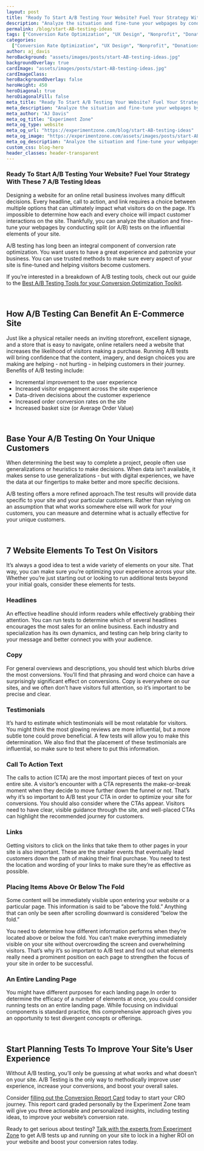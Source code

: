 ```yaml
---
layout: post
title: "Ready To Start A/B Testing Your Website? Fuel Your Strategy With These 7 A/B Testing Ideas"
description: "Analyze the situation and fine-tune your webpages by conducting tests on all the important elements of your site."
permalink: /blog/start-AB-testing-ideas
tags: ["Conversion Rate Optimization", "UX Design", "Nonprofit", "Donations"]
categories:
  ["Conversion Rate Optimization", "UX Design", "Nonprofit", "Donations"]
author: aj_davis
heroBackground: "assets/images/posts/start-AB-testing-ideas.jpg"
backgroundOverlay: true
cardImage: "assets/images/posts/start-AB-testing-ideas.jpg"
cardImageClass:
heroBackgroundOverlay: false
heroHeight: 450
heroDiagonal: true
heroDiagonalFill: false
meta_title: "Ready To Start A/B Testing Your Website? Fuel Your Strategy With These 7 A/B Testing Ideas"
meta_description: "Analyze the situation and fine-tune your webpages by conducting tests on all the important elements of your site."
meta_author: "AJ Davis"
meta_og_title: "Experiment Zone"
meta_og_type: website
meta_og_url: "https://experimentzone.com/blog/start-AB-testing-ideas"
meta_og_image: "https://experimentzone.com/assets/images/posts/start-AB-testing-ideas.jpg"
meta_og_description: "Analyze the situation and fine-tune your webpages by conducting tests on all the important elements of your site."
custom_css: blog-hero
header_classes: header-transparent
---
```


<style>@media (min-width: 768px) {.hero-image .hero-text h1 {font-size: 3.5rem}} .hero-image .hero-text h1 {font-size: 2.7rem;}</style>

### Ready To Start A/B Testing Your Website? Fuel Your Strategy With These 7 A/B Testing Ideas

Designing a website for an online retail business involves many difficult decisions. Every headline, call to action, and link requires a choice between multiple options that can ultimately impact what visitors do on the page. It’s impossible to determine how each and every choice will impact customer interactions on the site. Thankfully, you can analyze the situation and fine-tune your webpages by conducting split (or A/B) tests on the influential elements of your site.

A/B testing has long been an integral component of conversion rate optimization. You want users to have a great experience and patronize your business. You can use trusted methods to make sure every aspect of your site is fine-tuned and helping visitors become customers.

If you’re interested in a breakdown of A/B testing tools, check out our guide to the [Best A/B Testing Tools for your Conversion Optimization Toolkit](https://experimentzone.com/blog/ab-testing-tools/).

<br>

## How A/B Testing Can Benefit An E-Commerce Site

Just like a physical retailer needs an inviting storefront, excellent signage, and a store that is easy to navigate, online retailers need a website that increases the likelihood of visitors making a purchase. Running A/B tests will bring confidence that the content, imagery, and design choices you are making are helping - not hurting - in helping customers in their journey.
Benefits of A/B testing include:

- Incremental improvement to the user experience
- Increased visitor engagement across the site experience
- Data-driven decisions about the customer experience
- Increased order conversion rates on the site
- Increased basket size (or Average Order Value)

<br />

## Base Your A/B Testing On Your Unique Customers

When determining the best way to complete a project, people often use generalizations or heuristics to make decisions. When data isn’t available, it makes sense to use generalizations - but with digital experiences, we have the data at our fingertips to make better and more specific decisions.

A/B testing offers a more refined approach.The test results will provide data specific to your site and your particular customers. Rather than relying on an assumption that what works somewhere else will work for your customers, you can measure and determine what is actually effective for your unique customers.

<br />

## 7 Website Elements To Test On Visitors

It’s always a good idea to test a wide variety of elements on your site. That way, you can make sure you’re optimizing your experience across your site. Whether you’re just starting out or looking to run additional tests beyond your initial goals, consider these elements for tests.

### Headlines

An effective headline should inform readers while effectively grabbing their attention. You can run tests to determine which of several headlines encourages the most sales for an online business. Each industry and specialization has its own dynamics, and testing can help bring clarity to your message and better connect you with your audience.

### Copy

For general overviews and descriptions, you should test which blurbs drive the most conversions. You’ll find that phrasing and word choice can have a surprisingly significant effect on conversions. Copy is everywhere on our sites, and we often don’t have visitors full attention, so it’s important to be precise and clear.

### Testimonials

It’s hard to estimate which testimonials will be most relatable for visitors. You might think the most glowing reviews are more influential, but a more subtle tone could prove beneficial. A few tests will allow you to make this determination. We also find that the placement of these testimonials are influential, so make sure to test where to put this information.

### Call To Action Text

The calls to action (CTA) are the most important pieces of text on your entire site. A visitor’s encounter with a CTA represents the make-or-break moment when they decide to move further down the funnel or not. That’s why it’s so important to A/B test your CTA in order to optimize your site for conversions. You should also consider where the CTAs appear. Visitors need to have clear, visible guidance through the site, and well-placed CTAs can highlight the recommended journey for customers.

### Links

Getting visitors to click on the links that take them to other pages in your site is also important. These are the smaller events that eventually lead customers down the path of making their final purchase. You need to test the location and wording of your links to make sure they’re as effective as possible.

### Placing Items Above Or Below The Fold

Some content will be immediately visible upon entering your website or a particular page. This information is said to be “above the fold.” Anything that can only be seen after scrolling downward is considered “below the fold.”

You need to determine how different information performs when they’re located above or below the fold. You can’t make everything immediately visible on your site without overcrowding the screen and overwhelming visitors. That’s why it’s so important to A/B test and find out what elements really need a prominent position on each page to strengthen the focus of your site in order to be successful.

### An Entire Landing Page

You might have different purposes for each landing page.In order to determine the efficacy of a number of elements at once, you could consider running tests on an entire landing page. While focusing on individual components is standard practice, this comprehensive approach gives you an opportunity to test divergent concepts or offerings.

<br>

## Start Planning Tests To Improve Your Site’s User Experience

Without A/B testing, you’ll only be guessing at what works and what doesn’t on your site. A/B Testing is the only way to methodically improve user experience, increase your conversions, and boost your overall sales.

Consider [filling out the Conversion Report Card](https://experimentzone.com/giveaways/actionable_conversion_insights/) today to start your CRO journey. This report card graded personally by the Experiment Zone team will give you three actionable and personalized insights, including testing ideas, to improve your website’s conversion rate.

Ready to get serious about testing? [Talk with the experts from Experiment Zone](https://experimentzone.com/services/) to get A/B tests up and running on your site to lock in a higher ROI on your website and boost your conversion rates today.
